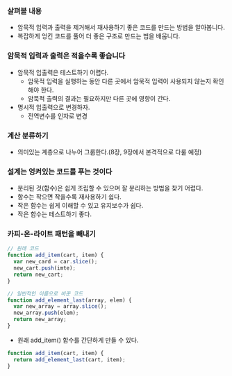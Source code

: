 ### 살펴볼 내용
- 암묵적 입력과 출력을 제거해서 재사용하기 좋은 코드를 만드는 방법을 알아봅니다.
- 복잡하게 엉킨 코드를 풀어 더 좋은 구조로 만드는 법을 배웁니다.

### 암묵적 입력과 출력은 적을수록 좋습니다
- 암묵적 입출력은 테스트하기 어렵다.
  - 암묵적 입력을 실행하는 동안 다른 곳에서 암묵적 입력이 사용되지 않는지 확인해야 한다.
  - 암묵적 출력의 결과는 필요하지만 다른 곳에 영향이 간다.
- 명시적 입출력으로 변경하자.
  - 전역변수를 인자로 변경
 
### 계산 분류하기
- 의미있는 계층으로 나누어 그룹한다.(8장, 9장에서 본격적으로 다룰 예정)

### 설계는 엉켜있는 코드를 푸는 것이다
- 분리된 것(함수)은 쉽게 조립할 수 있으며 잘 분리하는 방법을 찾기 어렵다.
- 함수는 작으면 작을수록 재사용하기 쉽다.
- 작은 함수는 쉽게 이해할 수 있고 유지보수가 쉽다.
- 작은 함수는 테스트하기 좋다.

### 카피-온-라이트 패턴을 빼내기
```js
// 원래 코드
function add_item(cart, item) {
  var new_card = car.slice();
  new_cart.push(imte);
  return new_cart;
}
```

```js
// 일반적인 이름으로 바꾼 코드
function add_element_last(array, elem) {
  var new_array = array.slice();
  new_array.push(elem);
  return new_array;
}
```

- 원래 add_item() 함수를 간단하게 만들 수 있다.
```js
function add_item(cart, item) {
  return add_element_last(cart, item);
}
```

